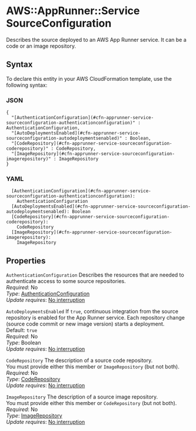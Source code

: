 # AWS::AppRunner::Service SourceConfiguration<a name="aws-properties-apprunner-service-sourceconfiguration"></a>

Describes the source deployed to an AWS App Runner service\. It can be a code or an image repository\.

## Syntax<a name="aws-properties-apprunner-service-sourceconfiguration-syntax"></a>

To declare this entity in your AWS CloudFormation template, use the following syntax:

### JSON<a name="aws-properties-apprunner-service-sourceconfiguration-syntax.json"></a>

```
{
  "[AuthenticationConfiguration](#cfn-apprunner-service-sourceconfiguration-authenticationconfiguration)" : AuthenticationConfiguration,
  "[AutoDeploymentsEnabled](#cfn-apprunner-service-sourceconfiguration-autodeploymentsenabled)" : Boolean,
  "[CodeRepository](#cfn-apprunner-service-sourceconfiguration-coderepository)" : CodeRepository,
  "[ImageRepository](#cfn-apprunner-service-sourceconfiguration-imagerepository)" : ImageRepository
}
```

### YAML<a name="aws-properties-apprunner-service-sourceconfiguration-syntax.yaml"></a>

```
  [AuthenticationConfiguration](#cfn-apprunner-service-sourceconfiguration-authenticationconfiguration): 
    AuthenticationConfiguration
  [AutoDeploymentsEnabled](#cfn-apprunner-service-sourceconfiguration-autodeploymentsenabled): Boolean
  [CodeRepository](#cfn-apprunner-service-sourceconfiguration-coderepository): 
    CodeRepository
  [ImageRepository](#cfn-apprunner-service-sourceconfiguration-imagerepository): 
    ImageRepository
```

## Properties<a name="aws-properties-apprunner-service-sourceconfiguration-properties"></a>

`AuthenticationConfiguration`  <a name="cfn-apprunner-service-sourceconfiguration-authenticationconfiguration"></a>
Describes the resources that are needed to authenticate access to some source repositories\.  
*Required*: No  
*Type*: [AuthenticationConfiguration](aws-properties-apprunner-service-authenticationconfiguration.md)  
*Update requires*: [No interruption](https://docs.aws.amazon.com/AWSCloudFormation/latest/UserGuide/using-cfn-updating-stacks-update-behaviors.html#update-no-interrupt)

`AutoDeploymentsEnabled`  <a name="cfn-apprunner-service-sourceconfiguration-autodeploymentsenabled"></a>
If `true`, continuous integration from the source repository is enabled for the App Runner service\. Each repository change \(source code commit or new image version\) starts a deployment\.  
Default: `true`   
*Required*: No  
*Type*: Boolean  
*Update requires*: [No interruption](https://docs.aws.amazon.com/AWSCloudFormation/latest/UserGuide/using-cfn-updating-stacks-update-behaviors.html#update-no-interrupt)

`CodeRepository`  <a name="cfn-apprunner-service-sourceconfiguration-coderepository"></a>
The description of a source code repository\.  
You must provide either this member or `ImageRepository` \(but not both\)\.  
*Required*: No  
*Type*: [CodeRepository](aws-properties-apprunner-service-coderepository.md)  
*Update requires*: [No interruption](https://docs.aws.amazon.com/AWSCloudFormation/latest/UserGuide/using-cfn-updating-stacks-update-behaviors.html#update-no-interrupt)

`ImageRepository`  <a name="cfn-apprunner-service-sourceconfiguration-imagerepository"></a>
The description of a source image repository\.  
You must provide either this member or `CodeRepository` \(but not both\)\.  
*Required*: No  
*Type*: [ImageRepository](aws-properties-apprunner-service-imagerepository.md)  
*Update requires*: [No interruption](https://docs.aws.amazon.com/AWSCloudFormation/latest/UserGuide/using-cfn-updating-stacks-update-behaviors.html#update-no-interrupt)